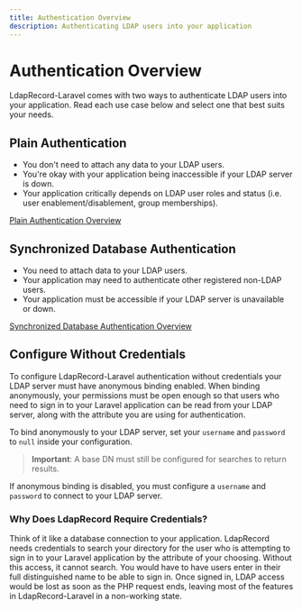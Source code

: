 ```yaml
---
title: Authentication Overview
description: Authenticating LDAP users into your application
---
```


# Authentication Overview

LdapRecord-Laravel comes with two ways to authenticate LDAP users into your application.
Read each use case below and select one that best suits your needs.

## Plain Authentication

- You don't need to attach any data to your LDAP users.
- You're okay with your application being inaccessible if your LDAP server is down.
- Your application critically depends on LDAP user roles and status (i.e. user enablement/disablement, group memberships).

[Plain Authentication Overview](/docs/laravel/v3/auth/plain/)

## Synchronized Database Authentication

- You need to attach data to your LDAP users.
- Your application may need to authenticate other registered non-LDAP users.
- Your application must be accessible if your LDAP server is unavailable or down.

[Synchronized Database Authentication Overview](/docs/laravel/v3/auth/database/)

## Configure Without Credentials

To configure LdapRecord-Laravel authentication without credentials your LDAP server must 
have anonymous binding enabled. When binding anonymously, your permissions must be open 
enough so that users who need to sign in to your Laravel application can be read from 
your LDAP server, along with the attribute you are using for authentication.

To bind anonymously to your LDAP server, set your `username` and `password` to `null` inside your configuration.

> **Important**: A base DN must still be configured for searches to return results.

If anonymous binding is disabled, you must configure a `username` and `password` to connect to your LDAP server.

### Why Does LdapRecord Require Credentials?

Think of it like a database connection to your application. LdapRecord needs credentials to search 
your directory for the user who is attempting to sign in to your Laravel application by the 
attribute of your choosing. Without this access, it cannot search. You would have to have 
users enter in their full distinguished name to be able to sign in. Once signed in, LDAP
access would be lost as soon as the PHP request ends, leaving most of the features in
LdapRecord-Laravel in a non-working state.
